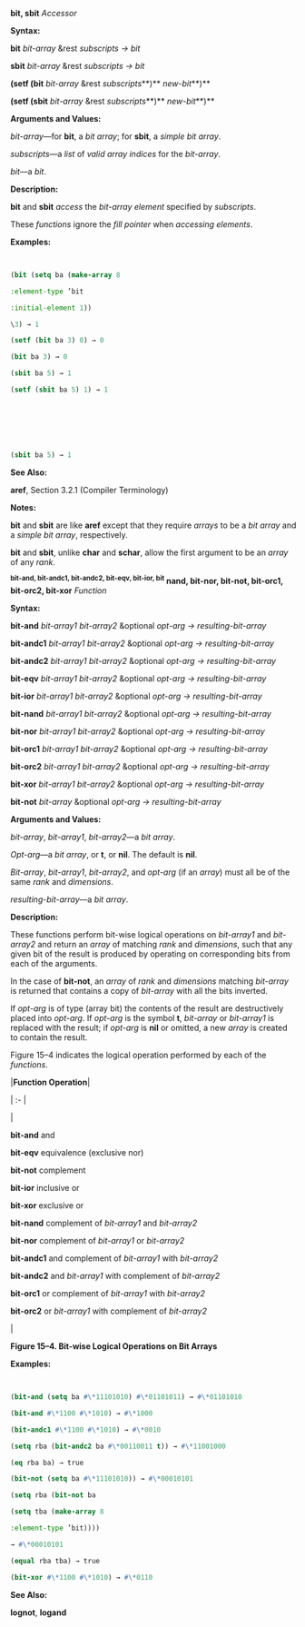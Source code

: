 **bit, sbit** *Accessor* 



**Syntax:** 



**bit** *bit-array* &amp;rest *subscripts → bit* 



**sbit** *bit-array* &amp;rest *subscripts → bit* 



**(setf (bit** *bit-array* &amp;rest *subscripts***)** *new-bit***)** 



**(setf (sbit** *bit-array* &amp;rest *subscripts***)** *new-bit***)** 



**Arguments and Values:** 



*bit-array*—for **bit**, a *bit array*; for **sbit**, a *simple bit array*. 



*subscripts*—a *list* of *valid array indices* for the *bit-array*. 



*bit*—a *bit*. 



**Description:** 



**bit** and **sbit** *access* the *bit-array element* specified by *subscripts*. 



These *functions* ignore the *fill pointer* when *accessing elements*. 



**Examples:**
```lisp
 

(bit (setq ba (make-array 8 

:element-type ’bit 

:initial-element 1)) 

\3) → 1 

(setf (bit ba 3) 0) → 0 

(bit ba 3) → 0 

(sbit ba 5) → 1 

(setf (sbit ba 5) 1) → 1 



 

 

(sbit ba 5) → 1 


```
**See Also:** 



**aref**, Section 3.2.1 (Compiler Terminology) 



**Notes:** 



**bit** and **sbit** are like **aref** except that they require *arrays* to be a *bit array* and a *simple bit array*, respectively. 



**bit** and **sbit**, unlike **char** and **schar**, allow the first argument to be an *array* of any *rank*. 



**<sup>bit-and, bit-andc1, bit-andc2, bit-eqv, bit-ior, bit</sup> nand, bit-nor, bit-not, bit-orc1, bit-orc2, bit-xor** <i>Function</i> 



**Syntax:** 



**bit-and** *bit-array1 bit-array2* &amp;optional *opt-arg → resulting-bit-array* 



**bit-andc1** *bit-array1 bit-array2* &amp;optional *opt-arg → resulting-bit-array* 



**bit-andc2** *bit-array1 bit-array2* &amp;optional *opt-arg → resulting-bit-array* 



**bit-eqv** *bit-array1 bit-array2* &amp;optional *opt-arg → resulting-bit-array* 



**bit-ior** *bit-array1 bit-array2* &amp;optional *opt-arg → resulting-bit-array* 



**bit-nand** *bit-array1 bit-array2* &amp;optional *opt-arg → resulting-bit-array* 



**bit-nor** *bit-array1 bit-array2* &amp;optional *opt-arg → resulting-bit-array* 



**bit-orc1** *bit-array1 bit-array2* &amp;optional *opt-arg → resulting-bit-array* 



**bit-orc2** *bit-array1 bit-array2* &amp;optional *opt-arg → resulting-bit-array* 



**bit-xor** *bit-array1 bit-array2* &amp;optional *opt-arg → resulting-bit-array* 



**bit-not** *bit-array* &amp;optional *opt-arg → resulting-bit-array* 



**Arguments and Values:** 



*bit-array*, *bit-array1*, *bit-array2*—a *bit array*. 



*Opt-arg*—a *bit array*, or **t**, or **nil**. The default is **nil**. 



*Bit-array*, *bit-array1*, *bit-array2*, and *opt-arg* (if an *array*) must all be of the same *rank* and *dimensions*. 



*resulting-bit-array*—a *bit array*. 



**Description:** 



These functions perform bit-wise logical operations on *bit-array1* and *bit-array2* and return an *array* of matching *rank* and *dimensions*, such that any given bit of the result is produced by operating on corresponding bits from each of the arguments. 







 



 



In the case of **bit-not**, an *array* of *rank* and *dimensions* matching *bit-array* is returned that contains a copy of *bit-array* with all the bits inverted. 



If *opt-arg* is of type (array bit) the contents of the result are destructively placed into *opt-arg*. If *opt-arg* is the symbol **t**, *bit-array* or *bit-array1* is replaced with the result; if *opt-arg* is **nil** or omitted, a new *array* is created to contain the result. 



Figure 15–4 indicates the logical operation performed by each of the *functions*. 



|**Function Operation**|

| :- |

|<p>**bit-and** and </p><p>**bit-eqv** equivalence (exclusive nor) </p><p>**bit-not** complement </p><p>**bit-ior** inclusive or </p><p>**bit-xor** exclusive or </p><p>**bit-nand** complement of *bit-array1* and *bit-array2* </p><p>**bit-nor** complement of *bit-array1* or *bit-array2* </p><p>**bit-andc1** and complement of *bit-array1* with *bit-array2* </p><p>**bit-andc2** and *bit-array1* with complement of *bit-array2* </p><p>**bit-orc1** or complement of *bit-array1* with *bit-array2* </p><p>**bit-orc2** or *bit-array1* with complement of *bit-array2*</p>|





**Figure 15–4. Bit-wise Logical Operations on Bit Arrays** 



**Examples:**
```lisp
 

(bit-and (setq ba #\*11101010) #\*01101011) → #\*01101010 

(bit-and #\*1100 #\*1010) → #\*1000 

(bit-andc1 #\*1100 #\*1010) → #\*0010 

(setq rba (bit-andc2 ba #\*00110011 t)) → #\*11001000 

(eq rba ba) → true 

(bit-not (setq ba #\*11101010)) → #\*00010101 

(setq rba (bit-not ba 

(setq tba (make-array 8 

:element-type ’bit)))) 

→ #\*00010101 

(equal rba tba) → true 

(bit-xor #\*1100 #\*1010) → #\*0110 


```
**See Also:** 



**lognot**, **logand** 







 



 



